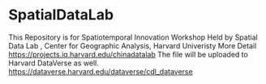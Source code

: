 # SpatialDataLab

This Repository is for Spatiotemporal Innovation Workshop Held by Spatial Data Lab , Center for Geographic Analysis, Harvard Univeristy
More Detail
https://projects.iq.harvard.edu/chinadatalab
The file will be uploaded to Harvard DataVerse as well.
https://dataverse.harvard.edu/dataverse/cdl_dataverse
